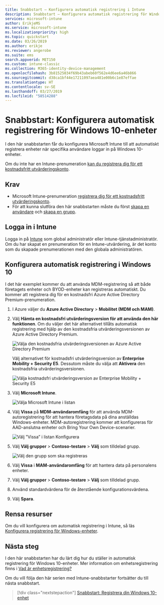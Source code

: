 ```yaml
---
title: Snabbstart – Konfigurera automatisk registrering i Intune
description: Snabbstart – Konfigurera automatisk registrering för Windows 10-enheter i Intune.
services: microsoft-intune
author: ErikjeMS
ms.service: microsoft-intune
ms.localizationpriority: high
ms.topic: quickstart
ms.date: 03/26/2019
ms.author: erikje
ms.reviewer: angerobe
ms.suite: ems
search.appverid: MET150
ms.custom: intune-classic
ms.collection: M365-identity-device-management
ms.openlocfilehash: 3b81525034f69b43abeb60f562e4d6ee6a46b866
ms.sourcegitcommit: d38ca1bf44e17211097aea481e00b6c1e87effae
ms.translationtype: HT
ms.contentlocale: sv-SE
ms.lasthandoff: 03/27/2019
ms.locfileid: "58514288"
---
```

# <a name="quickstart-set-up-automatic-enrollment-for-windows-10-devices"></a>Snabbstart: Konfigurera automatisk registrering för Windows 10-enheter

I den här snabbstarten får du konfigurera Microsoft Intune till att automatiskt registrera enheter när specifika användare loggar in på Windows 10-enheter.

Om du inte har en Intune-prenumeration [kan du registrera dig för ett kostnadsfritt utvärderingskonto](free-trial-sign-up.md).

## <a name="prerequisites"></a>Krav

- Microsoft Intune-prenumeration [registrera dig för ett kostnadsfritt utvärderingskonto](free-trial-sign-up.md).
- För att kunna slutföra den här snabbstarten måste du först [skapa en användare](quickstart-create-user.md) och [skapa en grupp](quickstart-create-group.md).

## <a name="sign-in-to-intune"></a>Logga in i Intune

Logga in på [Intune](https://aka.ms/intuneportal) som global administratör eller Intune-tjänstadministratör. Om du har skapat en prenumeration för en Intune-utvärdering, är det konto som du skapade prenumerationen med den globala administratören.

## <a name="set-up-windows-10-automatic-enrollment"></a>Konfigurera automatisk registrering i Windows 10

I det här exemplet kommer du att använda MDM-registrering så att både företagets enheter och BYOD-enheter kan registreras automatiskt. Du kommer att registrera dig för en kostnadsfri Azure Active Directory Premium-prenumeration.

1. I Azure väljer du **Azure Active Directory** > **Mobilitet (MDM och MAM)**.
2. Välj **Hämta en kostnadsfri utvärderingsversion för att använda den här funktionen**. Om du väljer det här alternativet tillåts automatisk registrering med hjälp av den kostnadsfria utvärderingsversionen av Azure Active Directory Premium. 

    ![Välja den kostnadsfria utvärderingsversionen av Azure Active Directory Premium](media/quickstart-setup-auto-enrollment/quickstart-setup-auto-enrollment-01.png)

    Välj alternativet för kostnadsfri utvärderingsversion av **Enterprise Mobility + Security E5**. Dessutom måste du välja att **Aktivera** den kostnadsfria utvärderingsversionen.

    ![Välja kostnadsfri utvärderingsversion av Enterprise Mobility + Security E5](media/quickstart-setup-auto-enrollment/quickstart-setup-auto-enrollment-02.png)

3. Välj **Microsoft Intune**. 

    ![Välja Microsoft Intune i listan](media/quickstart-setup-auto-enrollment/quickstart-setup-auto-enrollment-03.png)

4. Välj **Vissa** på **MDM-användaromfång** för att använda MDM-autoregistrering för att hantera företagsdata på dina anställdas Windows-enheter. MDM-autoregistrering kommer att konfigureras för AAD-anslutna enheter och Bring Your Own Device-scenarier.

    ![Välj ”Vissa” i listan Konfigurera](media/quickstart-setup-auto-enrollment/quickstart-setup-auto-enrollment-04.png)

5. Välj **Välj grupper** > **Contoso-testare** > **Välj** som tilldelad grupp.

    ![Välj den grupp som ska registreras](media/quickstart-setup-auto-enrollment/quickstart-setup-auto-enrollment-05.png)

6. Välj **Vissa** i **MAM-användaromfång** för att hantera data på personalens enheter.
7. Välj **Välj grupper** > **Contoso-testare** > **Välj** som tilldelad grupp. 
8. Använd standardvärdena för de återstående konfigurationsvärdena.
9. Välj **Spara**.

## <a name="clean-up-resources"></a>Rensa resurser

Om du vill konfigurera om automatisk registrering i Intune, så läs [Konfigurera registrering för Windows-enheter](windows-enroll.md).

## <a name="next-steps"></a>Nästa steg

I den här snabbstarten har du lärt dig hur du ställer in automatisk registrering för Windows 10-enheter. Mer information om enhetsregistrering finns i [Vad är enhetsregistrering?](device-enrollment.md)

Om du vill följa den här serien med Intune-snabbstarter fortsätter du till nästa snabbstart.

> [!div class="nextstepaction"]
> [Snabbstart: Registrera din Windows 10-enhet](quickstart-enroll-windows-device.md)

